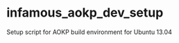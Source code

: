 infamous_aokp_dev_setup
=======================

Setup script for AOKP build environment for Ubuntu 13.04 
